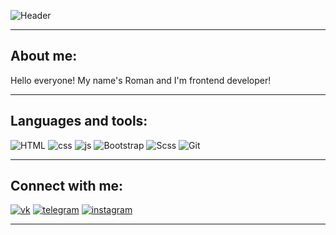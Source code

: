 ![Header](https://www.veracode.com/sites/default/files/styles/blog_post_resize_960/public/developer-guide-blog-2.png?itok=JQGRVjEX)
_____

## About me:
Hello everyone! My name's Roman and I'm frontend developer!
_____

## Languages and tools:
![HTML](https://img.shields.io/badge/html-000000?style=for-the-badge&logo=html5)
![css](https://img.shields.io/badge/css-000000?style=for-the-badge&logo=css3)
![js](https://img.shields.io/badge/JavaScript-000000?style=for-the-badge&logo=JavaScript)
![Bootstrap](https://img.shields.io/badge/bootstrap-000000?style=for-the-badge&logo=Bootstrap)
![Scss](https://img.shields.io/badge/Sass/scss-000000?style=for-the-badge&logo=Sass)
![Git](https://img.shields.io/badge/git-000000?style=for-the-badge&logo=Git)
_____

## Connect with me:

[![vk](https://img.shields.io/badge/VK-000000?style=for-the-badge&logo=VK&logoColor=4680C2)](https://vk.com/sonevermindme)
[![telegram](https://img.shields.io/badge/Telegram-000000?style=for-the-badge&logo=telegram)](https://t.me/soNeverMindMe)
[![instagram](https://img.shields.io/badge/instagram-000000?style=for-the-badge&logo=instagram)](https://www.instagram.com/its_me_yes_/)
_____
